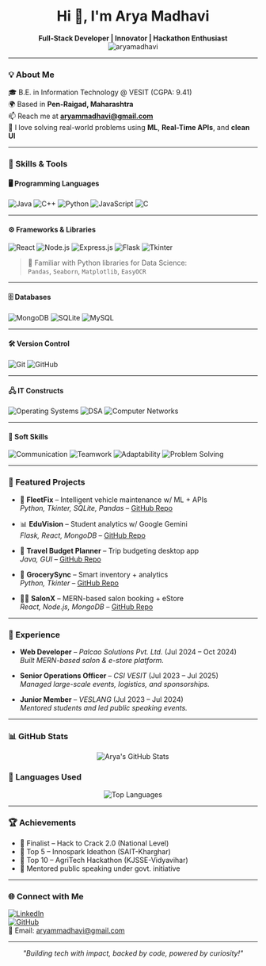 <h1 align="center">Hi 👋, I'm Arya Madhavi</h1>
<p align="center">
  <b>Full-Stack Developer | Innovator | Hackathon Enthusiast</b><br>
  <img src="https://komarev.com/ghpvc/?username=aryamadhavi&label=Profile%20views&color=0e75b6&style=flat" alt="aryamadhavi" />
</p>

---

### 💡 About Me
🎓 B.E. in Information Technology @ VESIT (CGPA: 9.41)  
🌍 Based in **Pen-Raigad, Maharashtra**  
📫 Reach me at **aryammadhavi@gmail.com**  
💬 I love solving real-world problems using **ML**, **Real-Time APIs**, and **clean UI**

---

### 🔧 Skills & Tools

#### 🖥️ Programming Languages  
![Java](https://img.shields.io/badge/Java-ED8B00?style=for-the-badge&logo=java&logoColor=white)
![C++](https://img.shields.io/badge/C++-00599C?style=for-the-badge&logo=c%2B%2B&logoColor=white)
![Python](https://img.shields.io/badge/Python-3776AB?style=for-the-badge&logo=python&logoColor=white)
![JavaScript](https://img.shields.io/badge/JavaScript-F7DF1E?style=for-the-badge&logo=javascript&logoColor=black)
![C](https://img.shields.io/badge/C-00599C?style=for-the-badge&logo=c&logoColor=white)

---

#### ⚙️ Frameworks & Libraries  
![React](https://img.shields.io/badge/React-20232A?style=for-the-badge&logo=react&logoColor=61DAFB)
![Node.js](https://img.shields.io/badge/Node.js-339933?style=for-the-badge&logo=nodedotjs&logoColor=white)
![Express.js](https://img.shields.io/badge/Express.js-000000?style=for-the-badge&logo=express&logoColor=white)
![Flask](https://img.shields.io/badge/Flask-000000?style=for-the-badge&logo=flask&logoColor=white)
![Tkinter](https://img.shields.io/badge/Tkinter-blue?style=for-the-badge)

> 🧠 Familiar with Python libraries for Data Science:  
> `Pandas`, `Seaborn`, `Matplotlib`, `EasyOCR`

---

#### 🗄️ Databases  
![MongoDB](https://img.shields.io/badge/MongoDB-4EA94B?style=for-the-badge&logo=mongodb&logoColor=white)
![SQLite](https://img.shields.io/badge/SQLite-003B57?style=for-the-badge&logo=sqlite&logoColor=white)
![MySQL](https://img.shields.io/badge/MySQL-00758F?style=for-the-badge&logo=mysql&logoColor=white)

---

#### 🛠️ Version Control  
![Git](https://img.shields.io/badge/Git-F05032?style=for-the-badge&logo=git&logoColor=white)
![GitHub](https://img.shields.io/badge/GitHub-181717?style=for-the-badge&logo=github&logoColor=white)

---

#### 🖧 IT Constructs  
![Operating Systems](https://img.shields.io/badge/Operating%20Systems-blue?style=for-the-badge)
![DSA](https://img.shields.io/badge/Data%20Structures-orange?style=for-the-badge)
![Computer Networks](https://img.shields.io/badge/Computer%20Networks-7CFC00?style=for-the-badge)

---

#### 💬 Soft Skills  
![Communication](https://img.shields.io/badge/Communication-8A2BE2?style=for-the-badge)
![Teamwork](https://img.shields.io/badge/Teamwork-20B2AA?style=for-the-badge)
![Adaptability](https://img.shields.io/badge/Adaptability-FFA500?style=for-the-badge)
![Problem Solving](https://img.shields.io/badge/Problem%20Solving-DC143C?style=for-the-badge)


---

### 🧠 Featured Projects
- 🚗 **FleetFix** – Intelligent vehicle maintenance w/ ML + APIs  
  _Python, Tkinter, SQLite, Pandas_ – [GitHub Repo](https://github.com/aryamadhavi03/fleetfix-project)

- 📊 **EduVision** – Student analytics w/ Google Gemini  
  _Flask, React, MongoDB_ – [GitHub Repo](https://github.com/aryamadhavi03/EduVision)

- 🧾 **Travel Budget Planner** – Trip budgeting desktop app  
  _Java, GUI_ – [GitHub Repo](https://github.com/aryamadhavi03/TravelBudgetManagement)

- 🛒 **GrocerySync** – Smart inventory + analytics  
  _Python, Tkinter_ – [GitHub Repo](https://github.com/aryamadhavi03/GroceryManagement)

- 💇‍♀️ **SalonX** – MERN-based salon booking + eStore  
  _React, Node.js, MongoDB_ – [GitHub Repo](https://github.com/aryamadhavi03/SalonX)

---

### 💼 Experience
- **Web Developer** – *Palcao Solutions Pvt. Ltd.* (Jul 2024 – Oct 2024)  
  _Built MERN-based salon & e-store platform._

- **Senior Operations Officer** – *CSI VESIT* (Jul 2023 – Jul 2025)  
  _Managed large-scale events, logistics, and sponsorships._

- **Junior Member** – *VESLANG* (Jul 2023 – Jul 2024)  
  _Mentored students and led public speaking events._

---

### 📊 GitHub Stats

<p align="center">
  <img src="https://github-readme-stats.vercel.app/api?username=aryamadhavi03&show_icons=true&theme=radical" alt="Arya's GitHub Stats" />
</p>

### 🧠 Languages Used

<p align="center">
  <img src="https://github-readme-stats.vercel.app/api/top-langs/?username=aryamadhavi03&layout=compact&theme=radical" alt="Top Languages" />
</p>


---

### 🏆 Achievements
- 🥈 Finalist – Hack to Crack 2.0 (National Level)  
- 🧠 Top 5 – Innospark Ideathon (SAIT-Kharghar)  
- 🌾 Top 10 – AgriTech Hackathon (KJSSE-Vidyavihar)  
- 🎤 Mentored public speaking under govt. initiative  

---

### 🌐 Connect with Me
[![LinkedIn](https://img.shields.io/badge/LinkedIn-blue?style=flat&logo=linkedin&logoColor=white)](https://linkedin.com/in/your-profile)  
[![GitHub](https://img.shields.io/badge/GitHub-black?style=flat&logo=github&logoColor=white)](https://github.com/yourusername)  
📧 Email: aryammadhavi@gmail.com  

---

<p align="center"><i>"Building tech with impact, backed by code, powered by curiosity!"</i></p>

